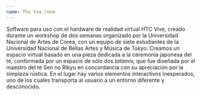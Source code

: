 ```yaml
---
name: The tea room
---
```



Software para uso con el hardware de realidad virtual HTC Vive, creado durante un workshop de dos semanas organizado por la Universidad Nacional de Artes de Corea, con un equipo de siete estudiantes de la Universidad Nacional de Bellas Artes y Música de Tokyo. Creamos un espacio virtual basado en una pieza dedicada a la ceremonia japonesa del té, conformada por un espacio de sólo dos _tatamis,_ que fue diseñada por el maestro del té Sen no Rikyu en concordancia con su apreciación por la simpleza rústica. En el lugar hay varios elementos interactivos inesperados, uno de los cuales transporta al usuario a un entorno diferente y desconocido.
